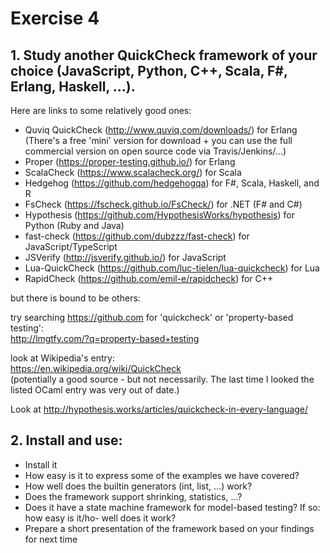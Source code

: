 # Exercise 4
## 1. Study another QuickCheck framework of your choice (JavaScript, Python, C++, Scala, F#, Erlang, Haskell, ...).

Here are links to some relatively good ones:
 - Quviq QuickCheck (http://www.quviq.com/downloads/) for Erlang (There's a free 'mini' version for download + you can use the full commercial version on open source code via Travis/Jenkins/...)
 - Proper (https://proper-testing.github.io/) for Erlang
 - ScalaCheck (https://www.scalacheck.org/) for Scala
 - Hedgehog (https://github.com/hedgehogqa) for F#, Scala, Haskell, and R
 - FsCheck (https://fscheck.github.io/FsCheck/) for .NET (F# and C#)
 - Hypothesis (https://github.com/HypothesisWorks/hypothesis) for Python (Ruby and Java)
 - fast-check (https://github.com/dubzzz/fast-check) for JavaScript/TypeScript
 - JSVerify (http://jsverify.github.io/) for JavaScript
 - Lua-QuickCheck (https://github.com/luc-tielen/lua-quickcheck) for Lua
 - RapidCheck (https://github.com/emil-e/rapidcheck) for C++
    
but there is bound to be others:

try searching https://github.com for 'quickcheck' or 'property-based testing':  
http://lmgtfy.com/?q=property-based+testing

look at Wikipedia's entry:  
https://en.wikipedia.org/wiki/QuickCheck  
(potentially a good source - but not necessarily. The last time I looked the listed OCaml entry was very out of date.)  

Look at http://hypothesis.works/articles/quickcheck-in-every-language/
    
    
## 2. Install and use:
- Install it
- How easy is it to express some of the examples we have covered?
- How well does the builtin generators (int, list, ...) work?
- Does the framework support shrinking, statistics, ...?
- Does it have a state machine framework for model-based testing? If so: how easy is it/ho- well does it work?
- Prepare a short presentation of the framework based on your findings for next time
